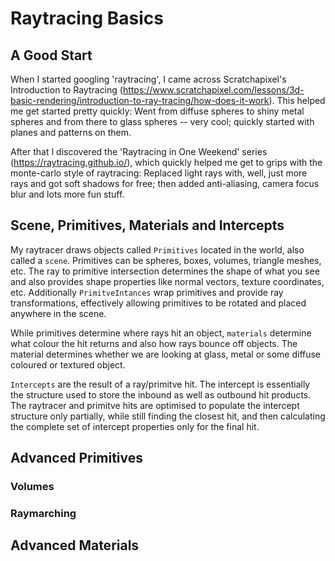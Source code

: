 # Raytracing Basics

## A Good Start
When I started googling 'raytracing', I came across Scratchapixel's Introduction to Raytracing (https://www.scratchapixel.com/lessons/3d-basic-rendering/introduction-to-ray-tracing/how-does-it-work).  This helped me get started pretty quickly: Went from diffuse spheres to shiny metal spheres and from there to glass spheres -- very cool; quickly started with planes and patterns on them.

After that I discovered the 'Raytracing in One Weekend' series (https://raytracing.github.io/), which quickly helped me get to grips with the monte-carlo style of raytracing: Replaced light rays with, well, just more rays and got soft shadows for free; then added anti-aliasing, camera focus blur and lots more fun stuff.

## Scene, Primitives, Materials and Intercepts
My raytracer draws objects called `Primitives` located in the world, also called a `scene`.  Primitives can be spheres, boxes, volumes, triangle meshes, etc.  The ray to primitive intersection determines the shape of what you see and also provides shape properties like normal vectors, texture coordinates, etc.  Additionally `PrimitveIntances` wrap primitives and provide ray transformations, effectively allowing primitives to be rotated and placed anywhere in the scene.

While primitives determine where rays hit an object, `materials` determine what colour the hit returns and also how rays bounce off objects.  The material determines whether we are looking at glass, metal or some diffuse coloured or textured object.

`Intercepts` are the result of a ray/primitve hit.  The intercept is essentially the structure used to store the inbound as well as outbound hit products.  The raytracer and primitve hits are optimised to populate the intercept structure only partially, while still finding the closest hit, and then calculating the complete set of intercept properties only for the final hit. 

## Advanced Primitives
### Volumes
### Raymarching

## Advanced Materials

  
